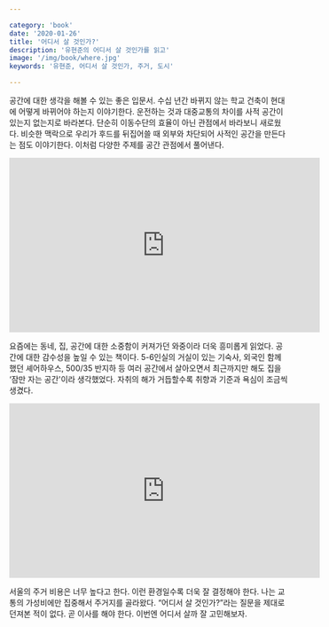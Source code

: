 ```yaml
---

category: 'book'
date: '2020-01-26'
title: '어디서 살 것인가?'
description: '유현준의 어디서 살 것인가를 읽고'
image: '/img/book/where.jpg'
keywords: '유현준, 어디서 살 것인가, 주거, 도시'

---
```


공간에 대한 생각을 해볼 수 있는 좋은 입문서. 수십 년간 바뀌지 않는 학교 건축이 현대에 어떻게 바뀌어야 하는지 이야기한다. 운전하는 것과 대중교통의 차이를 사적 공간이 있는지 없는지로 바라본다. 단순히 이동수단의 효율이 아닌 관점에서 바라보니 새로웠다. 비슷한 맥락으로 우리가 후드를 뒤집어쓸 때 외부와 차단되어 사적인 공간을 만든다는 점도 이야기한다. 이처럼 다양한 주제를 공간 관점에서 풀어낸다.

<p style='text-align:center'>
<iframe width="560" height="315" src="https://www.youtube.com/embed/QxGzwJd_Eno" frameborder="0" allow="accelerometer; autoplay; encrypted-media; gyroscope; picture-in-picture" allowfullscreen></iframe>
</p>

요즘에는 동네, 집, 공간에 대한 소중함이 커져가던 와중이라 더욱 흥미롭게 읽었다. 공간에 대한 감수성을 높일 수 있는 책이다. 5-6인실의 거실이 있는 기숙사, 외국인 함께 했던 셰어하우스, 500/35 반지하 등 여러 공간에서 살아오면서 최근까지만 해도 집을 ‘잠만 자는 공간'이라 생각했었다. 자취의 해가 거듭할수록 취향과 기준과 욕심이 조금씩 생겼다.


<p style='text-align:center'>
<iframe width="560" height="315" src="https://www.youtube.com/embed/Sa3karGUbKA" frameborder="0" allow="accelerometer; autoplay; encrypted-media; gyroscope; picture-in-picture" allowfullscreen></iframe>
</p>

서울의 주거 비용은 너무 높다고 한다. 이런 환경일수록 더욱 잘 결정해야 한다. 나는 교통의 가성비에만 집중해서 주거지를 골라왔다. “어디서 살 것인가?”라는 질문을 제대로 던져본 적이 없다. 곧 이사를 해야 한다. 이번엔 어디서 살까 잘 고민해보자.
